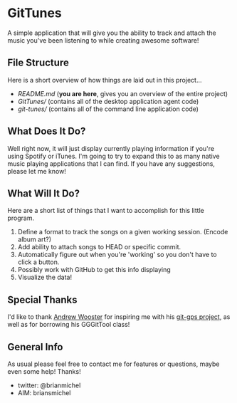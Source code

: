 GitTunes
========

 A simple application that will give you the ability to track and attach the music you've been listening to while creating awesome software!

File Structure
--------------
 Here is a short overview of how things are laid out in this project...

 * *README.md* (__you are here__, gives you an overview of the entire project)
 * *GitTunes/* (contains all of the desktop application agent code)
 * *git-tunes/* (contains all of the command line application code)

What Does It Do?
----------------

 Well right now, it will just display currently playing information if you're using Spotify or iTunes. I'm going to try to expand this to as many native music playing applications that I can find. If you have any suggestions, please let me know!

What Will It Do?
----------------

 Here are a short list of things that I want to accomplish for this little program.

 1. Define a format to track the songs on a given working session. (Encode album art?)
 2. Add ability to attach songs to HEAD or specific commit.
 3. Automatically figure out when you're 'working' so you don't have to click a button.
 4. Possibly work with GitHub to get this info displaying
 5. Visualize the data!

Special Thanks
--------------
I'd like to thank [Andrew Wooster](https://github.com/wooster) for inspiring me with his [git-gps project](https://github.com/wooster/git-gps), as well as for borrowing his GGGitTool class!

General Info
------------

 As usual please feel free to contact me for features or questions, maybe even some help! Thanks!

 * twitter: @brianmichel
 * AIM: briansmichel